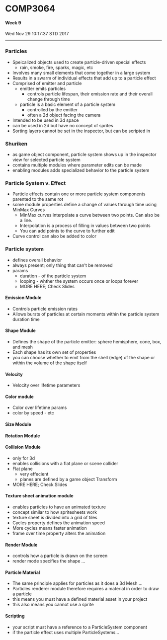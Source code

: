 # COMP3064
#### Week 9
Wed Nov 29 10:17:37 STD 2017

___

### Particles
- Speicalized objects used to create particle-driven special effects
  - rain, smoke, fire, sparks, magic, etc
- Involves many small elements that come together in a large system
- Results in a swarm of individual effects that add up to a particle effect
- Comprised of emitter and particle
  - emitter emits particles
    - controls particle lifespan, their emission rate and their overall change through time
  - particle is a basic element of a particle system
    - controlled by the emitter
	- often a 2d object facing the camera
- Intended to  be used in 3d space
- can be used in 2d but have no concept of sprites
- Sorting layers cannot be set in the inspector, but can be scripted in

### Shuriken
- as game object component, particle system shows up in the inspector view for selected particle system
- contains multiple modules where parameter edits can be made
- enabling modules adds specialized behavior to the particle system
  

### Particle System v. Effect
- Particle effects contain one or more particle system components parented to the same rot
- some module properties define a change of values through time using MinMax Curves
  - MinMax curves interpolate a curve between two points. Can also be a line.
  - Interpolation is a process of filling in values between two points
  - You can add points to the curve to further edit
- Curve control can also be added to color

### Particle system
- defines overall behavior
- always present; only thing that can't be removed
- params
  - duration - of the particle system
  - looping - whther the system occurs once or loops forever
  - MORE HERE; Check Slides


#### Emission Module
- Controls particle emission rates
- Allows bursts of particles at certain moments within the particle system duration time

#### Shape Module
- Defines the shape of the particle emitter: sphere hemisphere, cone, box, and mesh
- Each shape has its own set of properties
- you can choose whether to emit from the shell (edge) of the shape  or within the volume of the shape itself

#### Velocity
- Velocity over lifetime parameters

#### Color module
- Color over lifetime params
- color by speed - etc

#### Size Module

#### Rotation Module

#### Collision Module
- only for 3d
- enables collisions with a flat plane or scene collider
- Flat plane
  - very effecient
  - planes are defined by a game object Transform
- MORE HERE; Check Slides

#### Texture sheet animation module
- enables particles to have an animated texture
- concept similar to how spritesheets work
- texture sheet is divided into a grid of tiles
- Cycles property defines the animation speed
- More cycles means faster animation
- frame over time property alters the animation

#### Render Module
- controls how a particle is drawn on the screen
- render mode specifies the shape ...

#### Particle Material
- The same principle applies for particles as it does a 3d Mesh ...
- Particles renderer module therefore requires a material in order to draw a particle
- this means you must have a defined material asset in your project
- this also means you cannot use a sprite


#### Scripting
- your script must have a reference to a ParticleSystem component
- if the particle effect uses multiple ParticleSystems...

